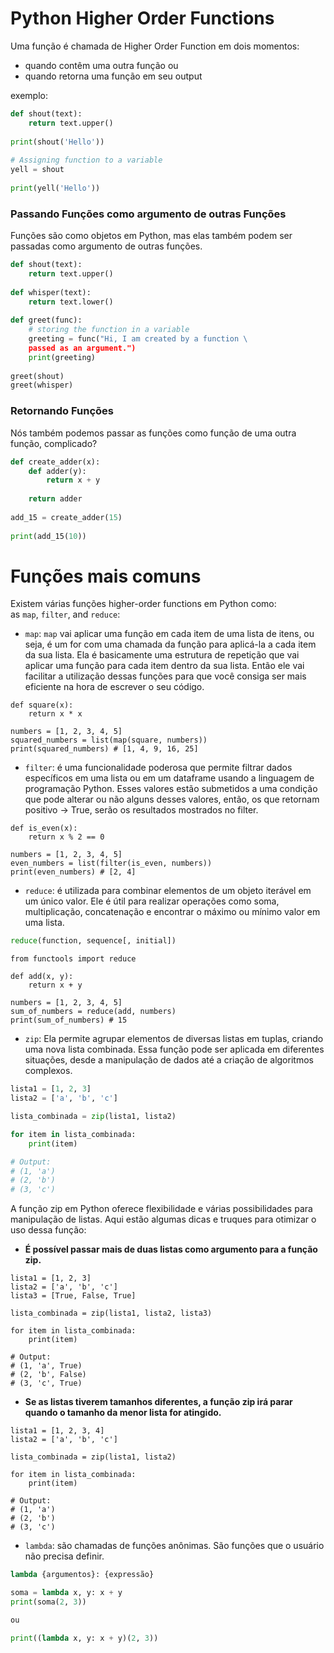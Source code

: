 # Python Higher Order Functions

Uma função é chamada de Higher Order Function em dois momentos:

- quando contêm uma outra função ou
- quando retorna uma função em seu output

exemplo:

```python
def shout(text):  
    return text.upper()  
    
print(shout('Hello'))  
    
# Assigning function to a variable 
yell = shout  
    
print(yell('Hello'))
```

### Passando Funções como argumento de outras Funções

Funções são como objetos em Python, mas elas também podem ser passadas como argumento de outras funções.

```python
def shout(text):  
    return text.upper()  
    
def whisper(text):  
    return text.lower()  
    
def greet(func):  
    # storing the function in a variable  
    greeting = func("Hi, I am created by a function \ 
    passed as an argument.")  
    print(greeting)   
    
greet(shout)  
greet(whisper)
```

### Retornando Funções

Nós também podemos passar as funções como função de uma outra função,  complicado?

```python
def create_adder(x):  
    def adder(y):  
        return x + y  
    
    return adder  
    
add_15 = create_adder(15)  
    
print(add_15(10))
```

# **Funções mais comuns**

Existem várias funções higher-order functions em Python como: as `map`, `filter`, and `reduce`:

- `map`: `map` vai aplicar uma função em cada item de uma lista de itens, ou seja, é um for com uma chamada da função para aplicá-la a cada item da sua lista. Ela é basicamente uma estrutura de repetição que vai aplicar uma função para cada item dentro da sua lista. Então ele vai facilitar a utilização dessas funções para que você consiga ser mais eficiente na hora de escrever o seu código.

```
def square(x):
    return x * x

numbers = [1, 2, 3, 4, 5]
squared_numbers = list(map(square, numbers))
print(squared_numbers) # [1, 4, 9, 16, 25]
```

- `filter`: é uma funcionalidade poderosa que permite filtrar dados específicos em uma lista ou em um dataframe usando a linguagem de programação Python. Esses valores estão submetidos a uma condição que pode alterar ou não alguns desses valores, então, os que retornam positivo → True, serão os resultados mostrados no filter.

```
def is_even(x):
    return x % 2 == 0

numbers = [1, 2, 3, 4, 5]
even_numbers = list(filter(is_even, numbers))
print(even_numbers) # [2, 4]
```

- `reduce`: é utilizada para combinar elementos de um objeto iterável em um único valor. Ele é útil para realizar operações como soma, multiplicação, concatenação e encontrar o máximo ou mínimo valor em uma lista.

```python
reduce(function, sequence[, initial])
```

```
from functools import reduce

def add(x, y):
    return x + y

numbers = [1, 2, 3, 4, 5]
sum_of_numbers = reduce(add, numbers)
print(sum_of_numbers) # 15
```

- `zip`:  Ela permite agrupar elementos de diversas listas em tuplas, criando uma nova lista combinada. Essa função pode ser aplicada em diferentes situações, desde a manipulação de dados até a criação de algoritmos complexos.

```python
lista1 = [1, 2, 3]
lista2 = ['a', 'b', 'c']

lista_combinada = zip(lista1, lista2)

for item in lista_combinada:
    print(item)

# Output:
# (1, 'a')
# (2, 'b')
# (3, 'c')
```

A função zip em Python oferece flexibilidade e várias possibilidades para manipulação de listas. Aqui estão algumas dicas e truques para otimizar o uso dessa função:

- **É possível passar mais de duas listas como argumento para a função zip.**

```
lista1 = [1, 2, 3]
lista2 = ['a', 'b', 'c']
lista3 = [True, False, True]

lista_combinada = zip(lista1, lista2, lista3)

for item in lista_combinada:
    print(item)

# Output:
# (1, 'a', True)
# (2, 'b', False)
# (3, 'c', True)
```

- **Se as listas tiverem tamanhos diferentes, a função zip irá parar quando o tamanho da menor lista for atingido.**

```
lista1 = [1, 2, 3, 4]
lista2 = ['a', 'b', 'c']

lista_combinada = zip(lista1, lista2)

for item in lista_combinada:
    print(item)

# Output:
# (1, 'a')
# (2, 'b')
# (3, 'c')
```

- `lambda`: são chamadas de funções anônimas. São funções que o usuário não precisa definir.

```python
lambda {argumentos}: {expressão}
```

```python
soma = lambda x, y: x + y
print(soma(2, 3))

ou

print((lambda x, y: x + y)(2, 3))
```

